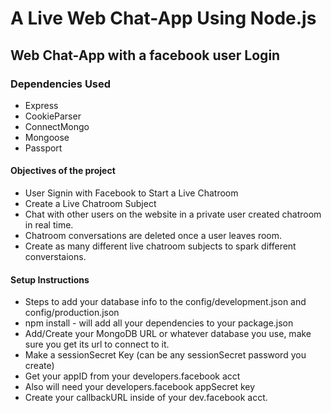 # A Live Web Chat-App Using Node.js

## Web Chat-App with a facebook user Login

### Dependencies Used

* Express
* CookieParser
* ConnectMongo
* Mongoose
* Passport

#### Objectives of the project

* User Signin with Facebook to Start a Live Chatroom
* Create a Live Chatroom Subject
* Chat with other users on the website in a private user created chatroom in real time. 
* Chatroom conversations are deleted once a user leaves room.
* Create as many different live chatroom subjects to spark different converstaions.

#### Setup Instructions

* Steps to add your database info to the config/development.json and config/production.json
* npm install - will add all your dependencies to your package.json
* Add/Create your MongoDB URL or whatever database you use, make sure you get its url to connect to it.
* Make a sessionSecret Key (can be any sessionSecret password you create)
* Get your appID from your developers.facebook acct
* Also will need your developers.facebook appSecret key
* Create your callbackURL inside of your dev.facebook acct.
